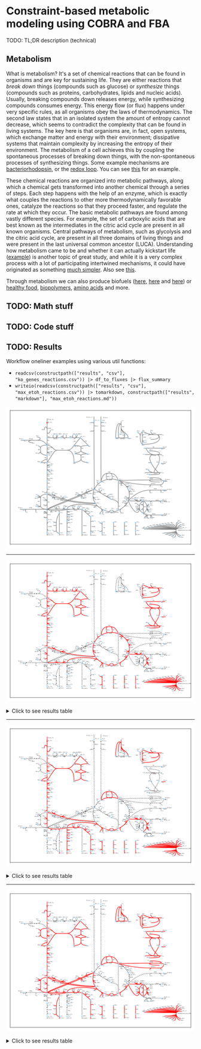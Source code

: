 # Constraint-based metabolic modeling using COBRA and FBA

TODO: TL;DR description (technical)

## Metabolism

What is metabolism? It's a set of chemical reactions that can be found in organisms and are key for sustaining life.
They are either reactions that *break down* things (compounds such as glucose) or *synthesize* things (compounds such as proteins, carbohydrates, lipids and nucleic acids).
Usually, breaking compounds down releases energy, while synthesizing compounds consumes energy.
This energy flow (or flux) happens under very specific rules, as all organisms obey the laws of thermodynamics.
The second law states that in an isolated system the amount of entropy cannot decrease, which seems to contradict the complexity that can be found in living systems.
The key here is that organisms are, in fact, open systems, which exchange matter and energy with their environment; dissipative systems that maintain complexity by increasing the entropy of their environment.
The metabolism of a cell achieves this by coupling the spontaneous processes of breaking down things, with the non-spontaneous processes of synthesizing things.
Some example mechanisms are [bacteriorhodopsin](https://pdb101.rcsb.org/motm/27), or the [redox loop](https://www.sciencedirect.com/science/article/pii/S0014579303003892#:~:text=Redox%20loops%20are%20found%20in,opposite%20sides%20of%20the%20membrane.). You can see [this](https://www.ncbi.nlm.nih.gov/pmc/articles/PMC5389199/) for an example.

These chemical reactions are organized into metabolic pathways, along which a chemical gets transformed into another chemical through a series of steps.
Each step happens with the help of an enzyme, which is exactly what couples the reactions to other more thermodynamically favorable ones, catalyze the reactions so that they proceed faster, and regulate the rate at which they occur.
The basic metabolic pathways are found among vastly different species.
For example, the set of carboxylic acids that are best known as the intermediates in the citric acid cycle are present in all known organisms.
Central pathways of metabolism, such as glycolysis and the citric acid cycle, are present in all three domains of living things and were present in the last universal common ancestor (LUCA).
Understanding how metabolism came to be and whether it can actually kickstart life ([example](https://www.pnas.org/doi/full/10.1073/pnas.0912628107)) is another topic of great study, and while it is a very complex process with a lot of participating intertwined mechanisms, it could have originated as something [much simpler](https://www.nature.com/articles/s41557-020-00560-7). Also see [this](https://www.nature.com/articles/nature19776).

Through metabolism we can also produce biofuels ([here](https://www.science.org/doi/10.1126/science.1114736), [here](https://link.springer.com/article/10.1007/s00253-007-1163-x) and [here](https://www.sciencedirect.com/science/article/pii/S0092867421000957)) or [healthy food](https://www.sciencedirect.com/science/article/pii/S1096717620300331), [biopolymers](https://www.sciencedirect.com/science/article/pii/S1096717619300886), [amino acids](https://www.sciencedirect.com/science/article/pii/S1096717619301004) and more.

## TODO: Math stuff

## TODO: Code stuff

## TODO: Results

Workflow oneliner examples using various util functions:

- `readcsv(constructpath(["results", "csv"], "ko_genes_reactions.csv")) |> df_to_fluxes |> flux_summary`
- `writeio(readcsv(constructpath(["results", "csv"], "max_etoh_reactions.csv")) |> tomarkdown, constructpath(["results", "markdown"], "max_etoh_reactions.md"))`

![Complete Metabolism Graph](results/svg/metabolism.svg)

---

![Default Metabolic Reaction Set](results/svg/default_reactions.svg)

<details>
<summary>Click to see results table</summary>

|         Reaction         |    Flux     |
|--------------------------|-------------|
|          ACALD           | -5.65944e-9 |
|           PTAr           | 3.41401e-9  |
|          ALCD2x          | -1.4328e-9  |
|           PDH            |   9.28253   |
|           PYK            |   1.75818   |
|           CO2t           |  -22.8098   |
|         EX_nh4_e         |  -4.76532   |
|         MALt2_2          |     0.0     |
|            CS            |   6.00725   |
|           PGM            |  -14.7161   |
|           TKT1           |   1.49698   |
|       EX_mal__L_e        |     0.0     |
|          ACONTa          |   6.00725   |
|         EX_pi_e          |   -3.2149   |
|           GLNS           |  0.223462   |
|           ICL            | 2.89785e-7  |
|         EX_o2_e          |  -21.7995   |
|           FBA            |   7.47738   |
|       EX_gln__L_e        |     0.0     |
|       EX_glc__D_e        |    -10.0    |
|          SUCCt3          | 2.55048e-8  |
|          FORt2           | 1.14358e-7  |
|         G6PDH2r          |   4.95999   |
|          AKGDH           |   5.06438   |
|           TKT2           |   1.1815    |
|           FRD7           |    490.0    |
|          SUCOAS          |  -5.06438   |
| BIOMASS_Ecoli_core_w_GAM |  0.873922   |
|           FBP            | 1.50898e-8  |
|          ICDHyr          |   6.00725   |
|          AKGt2r          | -3.84984e-9 |
|          GLUSy           | 9.04494e-9  |
|           TPI            |   7.47738   |
|           FORt           | -1.33188e-7 |
|          ACONTb          |   6.00725   |
|         EX_ac_e          | 3.41403e-9  |
|          GLNabc          |     0.0     |
|         EX_akg_e         | 3.84984e-9  |
|         EX_fru_e         |     0.0     |
|           RPE            |   2.67848   |
|           ACKr           | -3.41402e-9 |
|           THD2           | 3.37384e-7  |
|           PFL            | 1.88301e-8  |
|           RPI            |   -2.2815   |
|         D_LACt2          | -2.39187e-9 |
|           TALA           |   1.49698   |
|       EX_glu__L_e        |  3.3699e-9  |
|           ATPM           |    8.39     |
|           PPCK           | 5.88221e-8  |
|          ACt2r           | -3.41402e-9 |
|        EX_etoh_e         | 1.43282e-9  |
|           NH4t           |   4.76532   |
|           PGL            |   4.95999   |
|         NADTRHD          |  5.3881e-7  |
|           PGK            |  -16.0235   |
|          LDH_D           | -2.39186e-9 |
|           ME1            | 4.81777e-8  |
|          PIt2r           |   3.2149    |
|         EX_h2o_e         |   29.1758   |
|        EX_succ_e         | 1.53072e-9  |
|          ATPS4r          |   45.514    |
|          PYRt2           | -3.92523e-9 |
|        EX_acald_e        | 4.22665e-9  |
|          EX_h_e          |   17.5309   |
|          GLCpts          |    10.0     |
|          GLUDy           |  -4.54186   |
|          CYTBD           |   43.599    |
|         FUMt2_2          |     0.0     |
|         FRUpts2          |     0.0     |
|           GAPD           |   16.0235   |
|           H2Ot           |  -29.1758   |
|           PPC            |   2.50431   |
|          NADH16          |   38.5346   |
|           PFK            |   7.47738   |
|         EX_for_e         | 1.88301e-8  |
|           MDH            |   5.06438   |
|           PGI            |   4.86086   |
|           O2t            |   21.7995   |
|           ME2            |  1.4966e-7  |
|         EX_pyr_e         | 3.92523e-9  |
|         EX_co2_e         |   22.8098   |
|           GND            |   4.95999   |
|         SUCCt2_2         | 2.39741e-8  |
|           GLUN           | 9.94954e-9  |
|         EX_fum_e         |     0.0     |
|         ETOHt2r          | -1.43281e-9 |
|           ADK1           | 2.86618e-8  |
|          ACALDt          | -4.22664e-9 |
|          SUCDi           |   495.064   |
|       EX_lac__D_e        | 2.39187e-9  |
|           ENO            |   14.7161   |
|           MALS           | 2.89785e-7  |
|          GLUt2r          | -3.36991e-9 |
|           PPS            | 2.86618e-8  |
|           FUM            |   5.06438   |

</details>

---

![KO Cytochrome Oxidase Reaction Set](results/svg/ko_genes_reactions.svg)

<details>
<summary>Click to see results table</summary>

|         Reaction         |     Flux     |
|--------------------------|--------------|
|          ACALD           |   -8.27946   |
|           PTAr           |   8.50359    |
|          ALCD2x          |   -8.27946   |
|           PDH            |  6.66064e-8  |
|           PYK            |   8.40427    |
|           CO2t           |   0.378178   |
|         EX_nh4_e         |   -1.15416   |
|         MALt2_2          |     0.0      |
|            CS            |   0.228363   |
|           PGM            |   -19.1207   |
|           TKT1           |  -0.0378665  |
|       EX_mal__L_e        |     0.0      |
|          ACONTa          |   0.228363   |
|         EX_pi_e          |  -0.778644   |
|           GLNS           |  0.0541222   |
|           ICL            |  1.60351e-9  |
|         EX_o2_e          |     0.0      |
|           FBA            |   9.78946    |
|       EX_gln__L_e        |     0.0      |
|       EX_glc__D_e        |    -10.0     |
|          SUCCt3          |  1.4142e-8   |
|          FORt2           |  1.85814e-8  |
|         G6PDH2r          |  1.01601e-7  |
|          AKGDH           |  1.1816e-9   |
|           TKT2           |  -0.114277   |
|           FRD7           |   492.856    |
|          SUCOAS          | -1.18159e-9  |
| BIOMASS_Ecoli_core_w_GAM |   0.211663   |
|           FBP            |  2.38026e-9  |
|          ICDHyr          |   0.228363   |
|          AKGt2r          | -1.90741e-9  |
|          GLUSy           | 8.29697e-10  |
|           TPI            |   9.78946    |
|           FORt           |   -17.8047   |
|          ACONTb          |   0.228363   |
|         EX_ac_e          |   8.50359    |
|          GLNabc          |     0.0      |
|         EX_akg_e         |  1.90734e-9  |
|         EX_fru_e         |     0.0      |
|           RPE            |  -0.152143   |
|           ACKr           |   -8.50359   |
|           THD2           |   3.62919    |
|           PFL            |   17.8047    |
|           RPI            |  -0.152143   |
|         D_LACt2          | -4.91612e-9  |
|           TALA           |  -0.0378665  |
|       EX_glu__L_e        | 9.61386e-10  |
|           ATPM           |     8.39     |
|           PPCK           |  2.06388e-9  |
|          ACt2r           |   -8.50359   |
|        EX_etoh_e         |   8.27946    |
|           NH4t           |   1.15416    |
|           PGL            |  1.01601e-7  |
|         NADTRHD          |  1.11162e-8  |
|           PGK            |   -19.4373   |
|          LDH_D           | -4.91614e-9  |
|           ME1            |  2.02658e-9  |
|          PIt2r           |   0.778644   |
|         EX_h2o_e         |   -7.1158    |
|        EX_succ_e         |  1.00725e-8  |
|          ATPS4r          |   -5.45205   |
|          PYRt2           | -5.00048e-9  |
|        EX_acald_e        |  5.5162e-9   |
|          EX_h_e          |   30.5542    |
|          GLCpts          |     10.0     |
|          GLUDy           |   -1.10003   |
|          CYTBD           |     0.0      |
|         FUMt2_2          |     0.0      |
|         FRUpts2          |     0.0      |
|           GAPD           |   19.4373    |
|           H2Ot           |    7.1158    |
|           PPC            |   0.606541   |
|          NADH16          |  7.28745e-9  |
|           PFK            |   9.78946    |
|         EX_for_e         |   17.8047    |
|           MDH            | -1.34507e-8  |
|           PGI            |   9.95661    |
|           O2t            |     0.0      |
|           ME2            |  5.74003e-9  |
|         EX_pyr_e         |  5.00046e-9  |
|         EX_co2_e         |  -0.378178   |
|           GND            |  1.01601e-7  |
|         SUCCt2_2         |  4.06942e-9  |
|           GLUN           | 7.09021e-10  |
|         EX_fum_e         |     0.0      |
|         ETOHt2r          |   -8.27946   |
|           ADK1           |  3.06499e-9  |
|          ACALDt          | -5.51622e-9  |
|          SUCDi           |   492.856    |
|       EX_lac__D_e        |  4.91611e-9  |
|           ENO            |   19.1207    |
|           MALS           |  1.60347e-9  |
|          GLUt2r          | -9.61448e-10 |
|           PPS            |  3.06496e-9  |
|           FUM            | -7.28752e-9  |

</details>

---

![Max Ethanol Production Reaction Set](results/svg/max_etoh_reactions.svg)

<details>
<summary>Click to see results table</summary>

|         Reaction         |     Flux     |
|--------------------------|--------------|
|          ACALD           |   -18.4801   |
|           PTAr           | 9.30969e-13  |
|          ALCD2x          |   -18.4801   |
|           PDH            |   18.6499    |
|           PYK            |   7.35964    |
|           CO2t           |   -18.4713   |
|         EX_nh4_e         |   -0.54528   |
|         MALt2_2          |     0.0      |
|            CS            |   0.10789    |
|           PGM            |   -19.5846   |
|           TKT1           |   -0.01789   |
|       EX_mal__L_e        |     0.0      |
|          ACONTa          |   0.10789    |
|         EX_pi_e          |   -0.36787   |
|           GLNS           |   1.48252    |
|           ICL            | 4.74617e-13  |
|         EX_o2_e          |  -0.0319401  |
|           FBA            |   9.90053    |
|       EX_gln__L_e        |     0.0      |
|       EX_glc__D_e        |    -10.0     |
|          SUCCt3          |   1.15259    |
|          FORt2           |   5.96336    |
|         G6PDH2r          | 3.20267e-11  |
|          AKGDH           | 3.36493e-12  |
|           TKT2           |   -0.05399   |
|           FRD7           |   491.901    |
|          SUCOAS          | -3.30308e-12 |
| BIOMASS_Ecoli_core_w_GAM |     0.1      |
|           FBP            |   0.66076    |
|          ICDHyr          |   0.10789    |
|          AKGt2r          | -2.2679e-12  |
|          GLUSy           |   0.704085   |
|           TPI            |   9.90053    |
|           FORt           |   -6.27626   |
|          ACONTb          |   0.10789    |
|         EX_ac_e          | 1.18871e-12  |
|          GLNabc          |     0.0      |
|         EX_akg_e         | 2.44418e-12  |
|         EX_fru_e         |     0.0      |
|           RPE            |   -0.07188   |
|           ACKr           | -1.01656e-12 |
|           THD2           |   2.22216    |
|           PFL            |    0.3129    |
|           RPI            |   -0.07188   |
|         D_LACt2          | -6.48811e-12 |
|           TALA           |   -0.01789   |
|       EX_glu__L_e        | 2.94048e-12  |
|           ATPM           |   8.83682    |
|           PPCK           |   0.661514   |
|          ACt2r           | -1.10257e-12 |
|        EX_etoh_e         |   18.4801    |
|           NH4t           |   0.54528    |
|           PGL            | 3.20673e-11  |
|         NADTRHD          |   1.68498    |
|           PGK            |   -19.7342   |
|          LDH_D           | -6.48915e-12 |
|           ME1            |   0.775277   |
|          PIt2r           |   0.36787    |
|         EX_h2o_e         |   0.71954    |
|        EX_succ_e         | 1.80232e-11  |
|          ATPS4r          |   0.561831   |
|          PYRt2           | -3.47462e-12 |
|        EX_acald_e        |  3.6606e-12  |
|          EX_h_e          |    2.3189    |
|          GLCpts          |     10.0     |
|          GLUDy           |   0.184375   |
|          CYTBD           |  0.0638802   |
|         FUMt2_2          |     0.0      |
|         FRUpts2          |     0.0      |
|           GAPD           |   19.7342    |
|           H2Ot           |   -0.71954   |
|           PPC            |   2.90079    |
|          NADH16          |  0.0638802   |
|           PFK            |   10.5613    |
|         EX_for_e         |    0.3129    |
|           MDH            |   -1.95271   |
|           PGI            |    9.9795    |
|           O2t            |  0.0319401   |
|           ME2            |   1.17743    |
|         EX_pyr_e         | 3.51713e-12  |
|         EX_co2_e         |   18.4713    |
|           GND            | 3.20642e-11  |
|         SUCCt2_2         |   1.15259    |
|           GLUN           |   0.752862   |
|         EX_fum_e         |     0.0      |
|         ETOHt2r          |   -18.4801   |
|           ADK1           |  0.0662497   |
|          ACALDt          | -3.61812e-12 |
|          SUCDi           |   491.901    |
|       EX_lac__D_e        | 6.48726e-12  |
|           ENO            |   19.5846    |
|           MALS           | 4.99625e-13  |
|          GLUt2r          | -2.80789e-12 |
|           PPS            |  0.0662497   |
|           FUM            | -1.42832e-11 |

</details>

